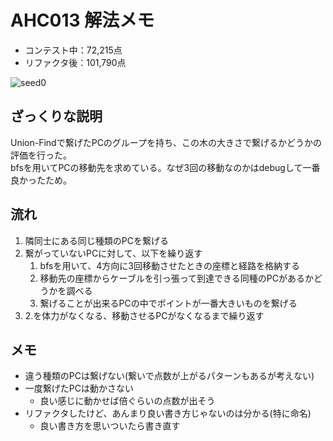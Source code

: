 
# AHC013 解法メモ

- コンテスト中：72,215点  
- リファクタ後：101,790点  

![seed0](https://user-images.githubusercontent.com/80164770/185743504-8db9d9cd-eada-42fe-a455-c2046080b59b.png)
  
## ざっくりな説明  

Union-Findで繋げたPCのグループを持ち、この木の大きさで繋げるかどうかの評価を行った。  
bfsを用いてPCの移動先を求めている。なぜ3回の移動なのかはdebugして一番良かったため。  

## 流れ  

1. 隣同士にある同じ種類のPCを繋げる  
2. 繋がっていないPCに対して、以下を繰り返す
   1. bfsを用いて、4方向に3回移動させたときの座標と経路を格納する
   2. 移動先の座標からケーブルを引っ張って到達できる同種のPCがあるかどうかを調べる
   3. 繋げることが出来るPCの中でポイントが一番大きいものを繋げる
3. 2.を体力がなくなる、移動させるPCがなくなるまで繰り返す  

## メモ  

- 違う種類のPCは繋げない(繋いで点数が上がるパターンもあるが考えない)  
- 一度繋げたPCは動かさない  
  - 良い感じに動かせば倍ぐらいの点数が出そう  
- リファクタしたけど、あんまり良い書き方じゃないのは分かる(特に命名)  
  - 良い書き方を思いついたら書き直す  
